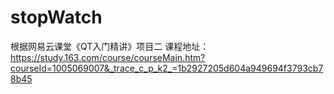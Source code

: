# stopWatch

根据网易云课堂《QT入门精讲》项目二
课程地址：https://study.163.com/course/courseMain.htm?courseId=1005069007&_trace_c_p_k2_=1b2927205d604a949694f3793cb78b45
